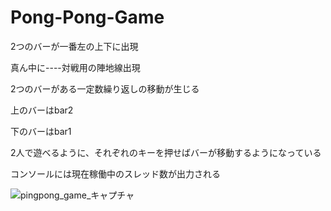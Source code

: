 # Pong-Pong-Game
2つのバーが一番左の上下に出現

真ん中に----対戦用の陣地線出現

2つのバーがある一定数繰り返しの移動が生じる

上のバーはbar2

下のバーはbar1

2人で遊べるように、それぞれのキーを押せばバーが移動するようになっている

コンソールには現在稼働中のスレッド数が出力される

![pingpong_game_キャプチャ](https://user-images.githubusercontent.com/39981286/129738799-99411254-d9a2-4994-8782-0519a94b22b6.PNG)
